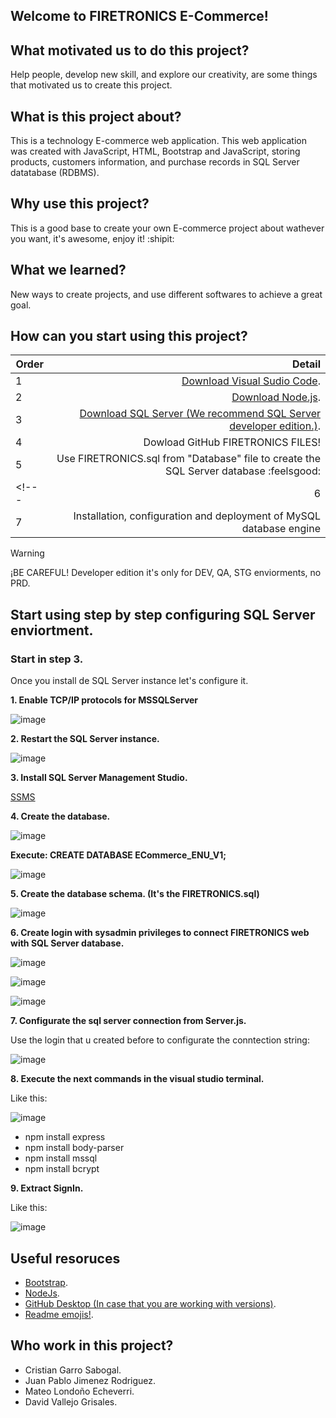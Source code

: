 ## Welcome to FIRETRONICS E-Commerce!

## What motivated us to do this project?

Help people, develop new skill, and explore our creativity, are some things that motivated us to create this project.

## What is this project about?

This is a technology E-commerce web application. This web application was created with JavaScript, HTML, Bootstrap and JavaScript, storing products, customers information, and purchase records in SQL Server datatabase (RDBMS).

## Why use this project?

This is a good base to create your own E-commerce project about wathever you want, it's awesome, enjoy it! :shipit:

## What we learned?

New ways to create projects, and use different softwares to achieve a great goal.

## How can you start using this project?
|Order|Detail|
|-----|-----:|
|1|[Download Visual Sudio Code](https://code.visualstudio.com/).|
|2|[Download Node.js](https://nodejs.org/en).|
|3|[Download SQL Server (We recommend SQL Server developer edition.)](https://go.microsoft.com/fwlink/p/?linkid=2215158&clcid=0x240a&culture=es-co&country=co).|
|4|Dowload GitHub FIRETRONICS FILES!|
|5|Use FIRETRONICS.sql from "Database" file to create the SQL Server database :feelsgood:|
<!--- |6|Installation, configuration and deployment of XAMPP applications.|
|7|Installation, configuration and deployment of MySQL database engine|-->

> [!WARNING]
> ¡BE CAREFUL! Developer edition it's only for DEV, QA, STG enviorments, no PRD.

## Start using step by step configuring SQL Server enviortment.

### Start in step 3.

Once you install de SQL Server instance let's configure it.

**1. Enable TCP/IP protocols for MSSQLServer**

![image](https://github.com/GarroDev/FIRETRONICS/assets/160985704/77ca341d-c3f2-4336-83da-130fab80e5ef)

**2. Restart the SQL Server instance.**

![image](https://github.com/GarroDev/FIRETRONICS/assets/160985704/252d04e5-64b3-4963-9215-48d90bc30c47)

**3. Install SQL Server Management Studio.**

[SSMS](https://aka.ms/ssmsfullsetup)

**4. Create the database.**

![image](https://github.com/GarroDev/FIRETRONICS/assets/160985704/99ec19ec-fa9a-4be3-b04f-ee58d1acceaa)

**Execute: CREATE DATABASE ECommerce_ENU_V1;**

![image](https://github.com/GarroDev/FIRETRONICS/assets/160985704/fc52112f-de38-448f-9dce-d7e2bdf30244)

**5. Create the database schema. (It's the FIRETRONICS.sql)**

![image](https://github.com/GarroDev/FIRETRONICS/assets/160985704/9bf22a34-1f65-449e-b459-699921923da8)

**6. Create login with sysadmin privileges to connect FIRETRONICS web with SQL Server database.**

![image](https://github.com/GarroDev/FIRETRONICS/assets/160985704/a5830f16-e95e-4a0b-9783-80e758fd6c7b)

![image](https://github.com/GarroDev/FIRETRONICS/assets/160985704/38499624-9142-48a0-a361-15fdf44c624a)

![image](https://github.com/GarroDev/FIRETRONICS/assets/160985704/ef7ef0b5-9025-4164-947f-c47b2ebf8285)

**7. Configurate the sql server connection from Server.js.**

Use the login that u created before to configurate the conntection string:

![image](https://github.com/GarroDev/FIRETRONICS/assets/160985704/25ce9540-ed61-47e6-b7e1-aa86e31af72f)

**8. Execute the next commands in the visual studio terminal.**

Like this:

![image](https://github.com/GarroDev/FIRETRONICS/assets/160985704/f8066e45-f1bf-4e18-8446-fbf1c3faa05e)

- npm install express
- npm install body-parser
- npm install mssql
- npm install bcrypt

**9. Extract SignIn.**

Like this:

![image](https://github.com/GarroDev/FIRETRONICS/assets/160985704/f7e8ef73-8633-499d-b661-627ced13ca1b)

<!-- ## Configurations for the correct functioning of the products section


### 1. Configure Xampp

**1.	Application installation**

Since the project has a section developed in PHP, it is necessary to run the Apache web server services on a specific port, so for this development XAMPP was implemented.

|[Download XAMPP ](https://www.apachefriends.org/es/download.html).|

![image](https://github.com/GarroDev/FIRETRONICS/assets/163207670/115ed3f3-af85-4fe8-b7f5-0f46e7b846c1)


**2.	Route configuration**
   
Once XAMPP is installed in its default configuration, we proceed to run and configure the application in its Apache server section:

![image](https://github.com/GarroDev/FIRETRONICS/assets/163207670/929745f7-896c-4cf5-966d-0a62077ff4ec)

Select the "Apache (httpd.conf)" option from the drop-down list

![image](https://github.com/GarroDev/FIRETRONICS/assets/163207670/13e18270-546a-4f86-a58d-68bb022acce5)

Find the “'Main' Server Configuration” section and then go to the “#DocumentRoot” sector to add the following path:

#DocumentRoot "C:/xampp/htdocs"  
#<Directory "C:/xampp/htdocs">  
Document root "C:/FIRETRONICS/HTML"  
<Directory "C:/FIRETRONICS/HTML">  

**Example image**

![image](https://github.com/GarroDev/FIRETRONICS/assets/163207670/957d2a6c-d20a-4ec4-982d-438138cf1f17)


**3.	Preparation of work spaces**
   
You need to save and close the file, and then add the main project folder called “FIRETRONICS” to the root of the C: drive.

![image](https://github.com/GarroDev/FIRETRONICS/assets/163207670/11fffc0f-9316-466c-8d57-f1ee69ba7d91)

**4.	Run server**
   
Finally, run the Apache service and verify that it is running on the default ports 80, 443:

![image](https://github.com/GarroDev/FIRETRONICS/assets/163207670/f97ff393-ff50-4641-87f7-48e4c034e48b)  

![image](https://github.com/GarroDev/FIRETRONICS/assets/163207670/6a9ad9e2-2b0a-4bc2-b79a-dafd72e90610)

### Configure MySQL

**1.	Install application**
   
Using a secondary database engine, it was implemented for mysql for proper integration of PHP functions and queries. Therefore MySQL must be installed with its basic configuration, version 8.0.4 being recommended.

|[Download MySQL ](https://dev.mysql.com/downloads/mysql/).|

![image](https://github.com/GarroDev/FIRETRONICS/assets/163207670/1302b12b-4d0d-4d22-8489-7e93fad304e4)


**2.	Configure the database**

And then configure the root user with the connection details and make a test connection.

Usuario: root  
Password: qwe1234  
Servidor: localhost  
Basededatos: carritodb  

![image](https://github.com/GarroDev/FIRETRONICS/assets/163207670/94e583bc-9b84-4a9f-a30f-fea22309fcef)
-->
## Useful resoruces

- [Bootstrap](https://getbootstrap.com/).
- [NodeJs](https://nodejs.org/en/learn/getting-started/introduction-to-nodejs).
- [GitHub Desktop (In case that you are working with versions)](https://desktop.github.com/).
- [Readme emojis!](https://gist.github.com/rxaviers/7360908).

## Who work in this project?

- Cristian Garro Sabogal.
- Juan Pablo Jimenez Rodriguez.
- Mateo Londoño Echeverri.
- David Vallejo Grisales.









